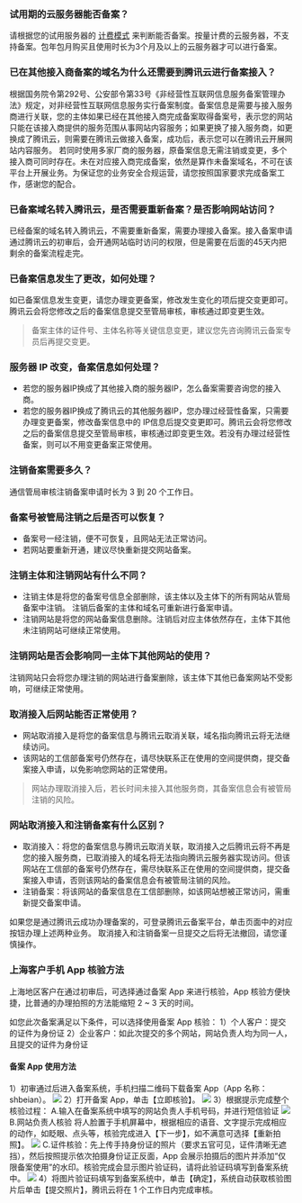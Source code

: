 ### 试用期的云服务器能否备案？
请根据您的试用服务器的 [计费模式](https://cloud.tencent.com/document/product/213/2180) 来判断能否备案。按量计费的云服务器，不支持备案。包年包月购买且使用时长为3个月及以上的云服务器才可以进行备案。

### 已在其他接入商备案的域名为什么还需要到腾讯云进行备案接入？

根据国务院令第292号、公安部令第33号《非经营性互联网信息服务备案管理办法》规定，对非经营性互联网信息服务实行备案制度。备案信息是需要与接入服务商进行关联，您的主体如果已经在其他接入商完成备案取得备案号，表示您的网站只能在该接入商提供的服务范围从事网站内容服务；如果更换了接入服务商，如更换成了腾讯云，则需要在腾讯云做接入备案，成功后，表示您可以在腾讯云开展网站内容服务。
若同时使用多家厂商的服务器，原备案信息无需注销或变更，多个接入商可同时存在。未在对应接入商完成备案，依然是算作未备案域名，不可在该平台上开展业务。为保证您的业务安全合规运营，请您按照国家要求完成备案工作，感谢您的配合。

### 已备案域名转入腾讯云，是否需要重新备案？是否影响网站访问？

已经备案的域名转入腾讯云，不需要重新备案，需要办理接入备案。接入备案申请通过腾讯云的初审后，会开通网站临时访问的权限，但是需要在后面的45天内把剩余的备案流程走完。

### 已备案信息发生了更改，如何处理？

如已备案信息发生变更，请您办理变更备案，修改发生变化的项后提交变更即可。腾讯云会将您修改之后的备案信息提交至管局审核，审核通过即变更生效。
>备案主体的证件号、主体名称等关键信息变更，建议您先咨询腾讯云备案专员后再提交变更。

### 服务器 IP 改变，备案信息如何处理？

- 若您的服务器IP换成了其他接入商的服务器IP，怎么备案需要咨询您的接入商。
- 若您的服务器IP换成了腾讯云的其他服务器IP，您办理过经营性备案，只需要办理变更备案，修改备案信息中的 IP信息后提交变更即可。腾讯云会将您修改之后的备案信息提交至管局审核，审核通过即变更生效。若没有办理过经营性备案，则可以不用变更备案正常使用。

### 注销备案需要多久？

通信管局审核注销备案申请时长为 3 到 20 个工作日。

### 备案号被管局注销之后是否可以恢复？

- 备案号一经注销，便不可恢复，且网站无法正常访问。
- 若网站要重新开通，建议尽快重新提交网站备案。

### 注销主体和注销网站有什么不同？
- 注销主体是将您的备案号信息全部删除，该主体以及主体下的所有网站从管局备案中注销。
注销后备案的主体和域名可重新进行备案申请。
- 注销网站是将您的网站备案信息删除。注销后对应主体依然存在，主体下其他未注销网站可继续正常使用。

### 注销网站是否会影响同一主体下其他网站的使用？

注销网站只会将您办理注销的网站进行备案删除，该主体下其他已备案网站不受影响，可继续正常使用。

### 取消接入后网站能否正常使用？

- 网站取消接入是将您的备案信息与腾讯云取消关联，域名指向腾讯云将无法继续访问。
- 该网站的工信部备案号仍然存在，请尽快联系正在使用的空间提供商，提交备案接入申请，以免影响您网站的正常使用。
>网站办理取消接入后，若长时间未接入其他服务商，其备案信息会有被管局注销的风险。


### 网站取消接入和注销备案有什么区别？
- 取消接入：将您的备案信息与腾讯云取消关联，取消接入之后腾讯云将不再是您的接入服务商，已取消接入的域名将无法指向腾讯云服务器实现访问。但该网站在工信部的备案号仍然存在，需尽快联系正在使用的空间提供商，提交备案接入申请，否则该网站的备案信息会有被管局注销的风险。
- 注销备案：将该网站的备案信息在工信部删除，如该网站想被正常访问，需重新提交备案申请。

如果您是通过腾讯云成功办理备案的，可登录腾讯云备案平台，单击页面中的对应按钮办理上述两种业务。
取消接入和注销备案一旦提交之后将无法撤回，请您谨慎操作。

### 上海客户手机 App 核验方法
上海地区客户在通过初审后，可选择通过备案 App 来进行核验，App 核验方便快捷，比普通的办理拍照的方法能缩短 2 ~ 3 天的时间。

如您此次备案满足以下条件，可以选择使用备案 App 核验：
1）个人客户：提交的证件为身份证
2）企业客户：如此次提交的多个网站，网站负责人均为同一人，且提交的证件为身份证

#### 备案 App 使用方法
1）初审通过后进入备案系统，手机扫描二维码下载备案 App（App 名称：shbeian）。
![](https://mc.qcloudimg.com/static/img/c6ec38f310e8e088b4f62f686cddeda5/image.jpg)
2）打开备案 App，单击【立即核验】。
![](https://mc.qcloudimg.com/static/img/76f3fb2a5ad5bf8cd406e03e5d33dfb5/ALI1.png)
3）根据提示完成整个核验过程：
A.输入在备案系统中填写的网站负责人手机号码，并进行短信验证
![](https://mc.qcloudimg.com/static/img/e0d3ee1996f24c43fe906d7845bdfb30/IMG_3805_1.jpg)
B.网站负责人核验
将人脸置于手机屏幕中，根据相应的语音、文字提示完成相应的动作，如眨眼、点头等，核验完成进入【下一步】，如不满意可选择【重新拍照】。
![](https://mc.qcloudimg.com/static/img/d4e5aff98368fbbc75116f271889aeac/image.jpg)
C.证件核验：先上传手持身份证的照片（要求五官可见，证件清晰无遮挡），然后按照提示依次拍摄身份证正反面，App  会展示拍摄后的图片并添加“仅限备案使用”的水印。核验完成会显示图片验证码，请将此验证码填写到备案系统中。
![](https://mc.qcloudimg.com/static/img/bdd77fab8d4bcd24c46e9172be3e5bc3/image.jpg)
4）将图片验证码填写到备案系统中，单击【确定】，系统自动获取核验图片后单击【提交照片】，腾讯云将在 1 个工作日内完成审核。
